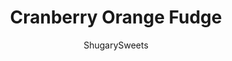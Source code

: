---
layout: ../../layouts/MarkdownPostLayout.astro
title: Cranberry Orange Fudge
author: ShugarySweets
pubDate: 2021-07-29
description: "Cranberry Orange Fudge is homemade fudge like you&#x27;ve never tasted before. Dried cranberries and orange zest give this soft, sweet fudge an astonishing kick of flavor!"
image_url: https://www.shugarysweets.com/wp-content/uploads/2014/05/cranberry-orange-fudge-2.jpg
tags: ["Candy","American"]
calories: 101
protein: 1
carbohydrates: 15
fats: 5
fiber: 0
ingredients: ["2 cups granulated sugar","3/4 cup unsalted butter","pinch of kosher salt","3/4 cup heavy whipping cream","1 1/2 teaspoons orange extract","3 large oranges, zested (about 4 Tablespoons zest)","11 ounces white chocolate chips, 1 bag","7 ounces marshmallow fluff, 1 jar","1 cup dried cranberries"]
serves: 64
time: "3 hours 13 minutes"
prepTime: "5 minutes"
instructions: ["Line an 9\" square baking dish with parchment paper. Set aside.","In a medium saucepan, heat butter, sugar, salt and heavy cream over medium high heat. Bring to a rolling boil while stirring constantly. Set timer and boil for a full FOUR minutes (keep stirring).","Place orange extract, orange zest, white chocolate morsels, and marshmallow fluff in a large mixing bowl. Pour boiling butter mixture over morsels. Turn electric mixer on medium and combine until white chocolate is melted and smooth. Fold in dried cranberries.","Pour into prepared dish. Allow to set for 3 hours. Cut into bites and serve."]
nutrition: ["101 calories","15 grams carbohydrates","10 milligrams cholesterol","5 grams fat","0 grams fiber","1 grams protein","3 grams saturated fat","9 milligrams sodium","14 grams sugar","0 grams trans fat","2 grams unsaturated fat"]
---